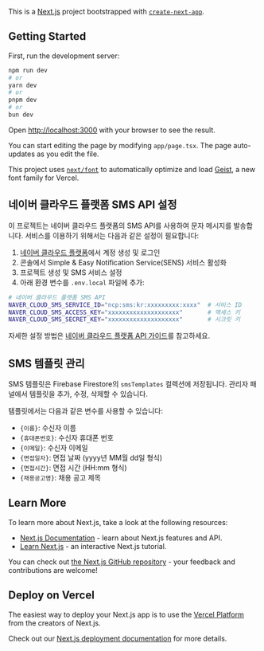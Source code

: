 This is a [Next.js](https://nextjs.org) project bootstrapped with [`create-next-app`](https://nextjs.org/docs/app/api-reference/cli/create-next-app).

## Getting Started

First, run the development server:

```bash
npm run dev
# or
yarn dev
# or
pnpm dev
# or
bun dev
```

Open [http://localhost:3000](http://localhost:3000) with your browser to see the result.

You can start editing the page by modifying `app/page.tsx`. The page auto-updates as you edit the file.

This project uses [`next/font`](https://nextjs.org/docs/app/building-your-application/optimizing/fonts) to automatically optimize and load [Geist](https://vercel.com/font), a new font family for Vercel.

## 네이버 클라우드 플랫폼 SMS API 설정

이 프로젝트는 네이버 클라우드 플랫폼의 SMS API를 사용하여 문자 메시지를 발송합니다. 
서비스를 이용하기 위해서는 다음과 같은 설정이 필요합니다:

1. [네이버 클라우드 플랫폼](https://www.ncloud.com)에서 계정 생성 및 로그인
2. 콘솔에서 Simple & Easy Notification Service(SENS) 서비스 활성화
3. 프로젝트 생성 및 SMS 서비스 설정
4. 아래 환경 변수를 `.env.local` 파일에 추가:

```bash
# 네이버 클라우드 플랫폼 SMS API
NAVER_CLOUD_SMS_SERVICE_ID="ncp:sms:kr:xxxxxxxxx:xxxx"  # 서비스 ID
NAVER_CLOUD_SMS_ACCESS_KEY="xxxxxxxxxxxxxxxxxxxx"       # 액세스 키
NAVER_CLOUD_SMS_SECRET_KEY="xxxxxxxxxxxxxxxxxxxx"       # 시크릿 키
```

자세한 설정 방법은 [네이버 클라우드 플랫폼 API 가이드](https://api.ncloud-docs.com/docs/ai-application-service-sens-smsv2)를 참고하세요.

## SMS 템플릿 관리

SMS 템플릿은 Firebase Firestore의 `smsTemplates` 컬렉션에 저장됩니다.
관리자 패널에서 템플릿을 추가, 수정, 삭제할 수 있습니다.

템플릿에서는 다음과 같은 변수를 사용할 수 있습니다:
- `{이름}`: 수신자 이름
- `{휴대폰번호}`: 수신자 휴대폰 번호
- `{이메일}`: 수신자 이메일
- `{면접일자}`: 면접 날짜 (yyyy년 MM월 dd일 형식)
- `{면접시간}`: 면접 시간 (HH:mm 형식)
- `{채용공고명}`: 채용 공고 제목

## Learn More

To learn more about Next.js, take a look at the following resources:

- [Next.js Documentation](https://nextjs.org/docs) - learn about Next.js features and API.
- [Learn Next.js](https://nextjs.org/learn) - an interactive Next.js tutorial.

You can check out [the Next.js GitHub repository](https://github.com/vercel/next.js) - your feedback and contributions are welcome!

## Deploy on Vercel

The easiest way to deploy your Next.js app is to use the [Vercel Platform](https://vercel.com/new?utm_medium=default-template&filter=next.js&utm_source=create-next-app&utm_campaign=create-next-app-readme) from the creators of Next.js.

Check out our [Next.js deployment documentation](https://nextjs.org/docs/app/building-your-application/deploying) for more details.
